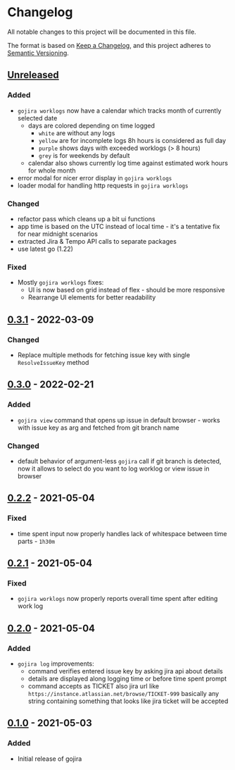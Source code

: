 # Changelog

All notable changes to this project will be documented in this file.

The format is based on [Keep a Changelog](https://keepachangelog.com/en/1.0.0/), and this project adheres to [Semantic Versioning](https://semver.org/spec/v2.0.0.html).

## [Unreleased]
### Added
- `gojira worklogs` now have a calendar which tracks month of currently selected date 
  - days are colored depending on time logged
    - `white` are without any logs 
    - `yellow` are for incomplete logs 8h hours is considered as full day 
    - `purple` shows days with exceeded worklogs (> 8 hours) 
    - `grey` is for weekends by default 
  - calendar also shows currently log time against estimated work hours for whole month
- error modal for nicer error display in `gojira worklogs`
- loader modal for handling http requests in `gojira worklogs`

### Changed
- refactor pass which cleans up a bit ui functions
- app time is based on the UTC instead of local time - it's a tentative fix for near midnight scenarios
- extracted Jira & Tempo API calls to separate packages
- use latest go (1.22)
 
### Fixed 
- Mostly `gojira worklogs` fixes: 
  - UI is now based on grid instead of flex - should be more responsive 
  - Rearrange UI elements for better readability

## [0.3.1] - 2022-03-09
### Changed
- Replace multiple methods for fetching issue key with single `ResolveIssueKey` method

## [0.3.0] - 2022-02-21
### Added
- `gojira view` command that opens up issue in default browser - works with issue key as arg and fetched from git branch name

### Changed
- default behavior of argument-less `gojira` call if git branch is detected, now it allows to select do you want to log worklog or view issue in browser

## [0.2.2] - 2021-05-04
### Fixed
- time spent input now properly handles lack of whitespace between time parts - `1h30m`

## [0.2.1] - 2021-05-04
### Fixed
- `gojira worklogs` now properly reports overall time spent after editing work log

## [0.2.0] - 2021-05-04
### Added
- `gojira log` improvements:
  - command verifies entered issue key by asking jira api about details
  - details are displayed along logging time or before time spent prompt
  - command accepts as TICKET also jira url like `https://instance.atlassian.net/browse/TICKET-999`
    basically any string containing something that looks like jira ticket will be accepted

## [0.1.0] - 2021-05-03
### Added
- Initial release of gojira

[Unreleased]: https://github.com/jzyinq/gojira/compare/0.3.1...master
[0.3.1]: https://github.com/jzyinq/gojira/compare/0.3.0...0.3.1
[0.3.0]: https://github.com/jzyinq/gojira/compare/0.2.2...0.3.0
[0.2.2]: https://github.com/jzyinq/gojira/compare/0.2.1...0.2.2
[0.2.1]: https://github.com/jzyinq/gojira/compare/0.2.0...0.2.1
[0.2.0]: https://github.com/jzyinq/gojira/compare/0.1.0...0.2.0
[0.1.0]: https://github.com/jzyinq/gojira/tree/0.1.0